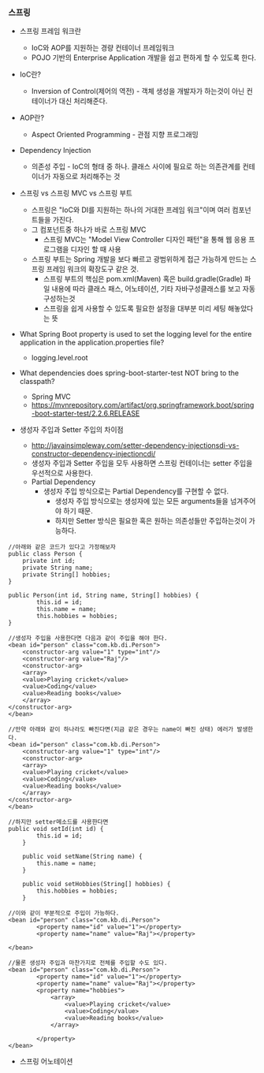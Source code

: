### 스프링
- 스프링 프레임 워크란
    * IoC와 AOP를 지원하는 경량 컨테이너 프레임워크 
    - POJO 기반의 Enterprise Application 개발을 쉽고 편하게 할 수 있도록 한다.
- IoC란?
    * Inversion of Control(제어의 역전) - 객체 생성을 개발자가 하는것이 아닌 컨테이너가 대신 처리해준다.
- AOP란?
    * Aspect Oriented Programming - 관점 지향 프로그래밍
- Dependency Injection
    * 의존성 주입 - IoC의 형태 중 하나. 클래스 사이에 필요로 하는 의존관계를 컨테이너가 자동으로 처리해주는 것
    
- 스프링 vs 스프링 MVC vs 스프링 부트
    * 스프링은 "IoC와 DI를 지원하는 하나의 거대한 프레임 워크"이며 여러 컴포넌트들을 가진다.
    * 그 컴포넌트중 하나가 바로 스프링 MVC
        * 스프링 MVC는 "Model View Controller 디자인 패턴"을 통해 웹 응용 프로그램을 디자인 할 때 사용
    * 스프링 부트는 Spring 개발을 보다 빠르고 광범위하게 접근 가능하게 만드는 스프링 프레임 워크의 확장도구 같은 것.
        * 스프링 부트의 핵심은 pom.xml(Maven) 혹은 build.gradle(Gradle) 파일 내용에 따라 클래스 패스, 어노테이션, 기타 자바구성클래스를 보고 자동구성하는것
        * 스프링을 쉽게 사용할 수 있도록 필요한 설정을 대부분 미리 세팅 해놓았다는 뜻
        
- What Spring Boot property is used to set the logging level for the entire application in the application.properties file?
    - logging.level.root
- What dependencies does spring-boot-starter-test NOT bring to the classpath?
    - Spring MVC
    - https://mvnrepository.com/artifact/org.springframework.boot/spring-boot-starter-test/2.2.6.RELEASE
- 생성자 주입과 Setter 주입의 차이점
    - http://javainsimpleway.com/setter-dependency-injectionsdi-vs-constructor-dependency-injectioncdi/
    - 생성자 주입과 Setter 주입을 모두 사용하면 스프링 컨테이너는 setter 주입을 우선적으로 사용한다.
    - Partial Dependency 
        * 생성자 주입 방식으로는 Partial Dependency를 구현할 수 없다.
            - 생성자 주입 방식으로는 생성자에 있는 모든 arguments들을 넘겨주어야 하기 때문.
            - 하지만 Setter 방식은 필요한 혹은 원하는 의존성들만 주입하는것이 가능하다.
```
//아래와 같은 코드가 있다고 가정해보자
public class Person {
    private int id;
    private String name;
    private String[] hobbies;
}

public Person(int id, String name, String[] hobbies) {
        this.id = id;
        this.name = name;
        this.hobbies = hobbies;
}
```
```
//생성자 주입을 사용한다면 다음과 같이 주입을 해야 한다.
<bean id="person" class="com.kb.di.Person">
    <constructor-arg value="1" type="int"/>
    <constructor-arg value="Raj"/>
    <constructor-arg>
    <array>
    <value>Playing cricket</value>
    <value>Coding</value>
    <value>Reading books</value>
    </array>
</constructor-arg>
</bean>
```    
```
//만약 아래와 같이 하나라도 빠진다면(지금 같은 경우는 name이 빠진 상태) 에러가 발생한다.
<bean id="person" class="com.kb.di.Person">
    <constructor-arg value="1" type="int"/>
    <constructor-arg>
    <array>
    <value>Playing cricket</value>
    <value>Coding</value>
    <value>Reading books</value>
    </array>
</constructor-arg>
</bean>
```

```
//하지만 setter메소드를 사용한다면
public void setId(int id) {
        this.id = id;
    }
 
    public void setName(String name) {
        this.name = name;
    }
 
    public void setHobbies(String[] hobbies) {
        this.hobbies = hobbies;
    }
```
```
//이와 같이 부분적으로 주입이 가능하다.
<bean id="person" class="com.kb.di.Person">
        <property name="id" value="1"></property>
        <property name="name" value="Raj"></property>
       
</bean>
```
```
//물론 생성자 주입과 마찬가지로 전체를 주입할 수도 있다.
<bean id="person" class="com.kb.di.Person">
        <property name="id" value="1"></property>
        <property name="name" value="Raj"></property>
        <property name="hobbies">
            <array>
                <value>Playing cricket</value>
                <value>Coding</value>
                <value>Reading books</value>
            </array>
 
        </property>
</bean>
```

- 스프링 어노테이션